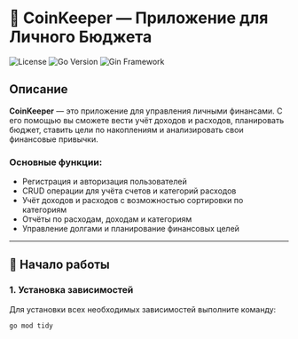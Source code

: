# 🏦 CoinKeeper — Приложение для Личного Бюджета

![License](https://img.shields.io/badge/license-MIT-blue.svg)
![Go Version](https://img.shields.io/github/go-mod/go-version/golang/go)
![Gin Framework](https://img.shields.io/badge/gin-framework-green)

## Описание
**CoinKeeper** — это приложение для управления личными финансами. С его помощью вы сможете вести учёт доходов и расходов, планировать бюджет, ставить цели по накоплениям и анализировать свои финансовые привычки.

### Основные функции:
- Регистрация и авторизация пользователей
- CRUD операции для учёта счетов и категорий расходов
- Учёт доходов и расходов с возможностью сортировки по категориям
- Отчёты по расходам, доходам и категориям
- Управление долгами и планирование финансовых целей

---

## 🚀 Начало работы

### 1. Установка зависимостей
Для установки всех необходимых зависимостей выполните команду:

```bash
go mod tidy
